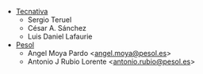 - [Tecnativa](https://www.tecnativa.com)
  - Sergio Teruel
  - César A. Sánchez
  - Luis Daniel Lafaurie
- [Pesol](https://www.pesol.es)
  - Angel Moya Pardo \<<angel.moya@pesol.es>\>
  - Antonio J Rubio Lorente \<<antonio.rubio@pesol.es>\>
